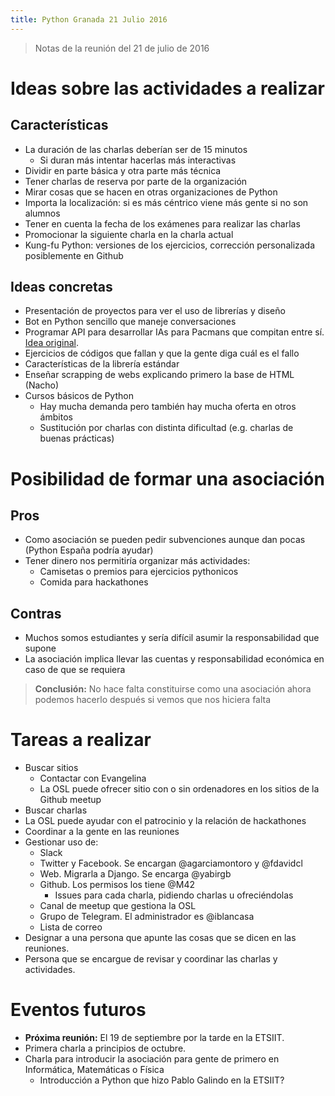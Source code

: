 ```yaml
---
title: Python Granada 21 Julio 2016
---
```


> Notas de la reunión del 21 de julio de 2016

# Ideas sobre las actividades a realizar

## Características
- La duración de las charlas deberían ser de 15 minutos 
  - Si duran más intentar hacerlas más interactivas
- Dividir en parte básica y otra parte más técnica
- Tener charlas de reserva por parte de la organización
- Mirar cosas que se hacen en otras organizaciones de Python
- Importa la localización: si es más céntrico viene más gente si no son alumnos
- Tener en cuenta la fecha de los exámenes para realizar las charlas
- Promocionar la siguiente charla en la charla actual
- Kung-fu Python: versiones de los ejercicios, corrección personalizada posiblemente en Github

## Ideas concretas
- Presentación de proyectos para ver el uso de librerías y diseño
- Bot en Python sencillo que maneje conversaciones
- Programar API para desarrollar IAs para Pacmans que compitan entre sí. [Idea original](https://github.com/ASPP/pelita).
- Ejercicios de códigos que fallan y que la gente diga cuál es el fallo
- Características de la librería estándar
- Enseñar scrapping de webs explicando primero la base de HTML (Nacho)
- Cursos básicos de Python
  - Hay mucha demanda pero también hay mucha oferta en otros ámbitos
  - Sustitución por charlas con distinta dificultad (e.g. charlas de buenas prácticas)

# Posibilidad de formar una asociación

## Pros
- Como asociación se pueden pedir subvenciones aunque dan pocas (Python España podría ayudar)
- Tener dinero nos permitiría organizar más actividades:
  - Camisetas o premios para ejercicios pythonicos
  - Comida para hackathones

## Contras
- Muchos somos estudiantes y sería difícil asumir la responsabilidad que supone
- La asociación implica llevar las cuentas y responsabilidad económica en caso de que se requiera


> **Conclusión:** No hace falta constituirse como una asociación ahora podemos hacerlo después si vemos que nos hiciera falta

# Tareas a realizar
- Buscar sitios
  - Contactar con Evangelina
  - La OSL puede ofrecer sitio con o sin ordenadores en los sitios de la Github meetup
- Buscar charlas
- La OSL puede ayudar con el patrocinio y la relación de hackathones
- Coordinar a la gente en las reuniones
- Gestionar uso de:
  - Slack
  - Twitter y Facebook. Se encargan @agarciamontoro y @fdavidcl
  - Web. Migrarla a Django. Se encarga @yabirgb
  - Github. Los permisos los tiene @M42
    - Issues para cada charla, pidiendo charlas u ofreciéndolas
  - Canal de meetup que gestiona la OSL
  - Grupo de Telegram. El administrador es @iblancasa
  - Lista de correo
- Designar a una persona que apunte las cosas que se dicen en las reuniones.
- Persona que se encargue de revisar y coordinar las charlas y actividades.


# Eventos futuros

- **Próxima reunión:** El 19 de septiembre por la tarde en la ETSIIT.
- Primera charla a principios de octubre.
- Charla para introducir la asociación para gente de primero en Informática, Matemáticas o Física
  - Introducción a Python que hizo Pablo Galindo en la ETSIIT?
